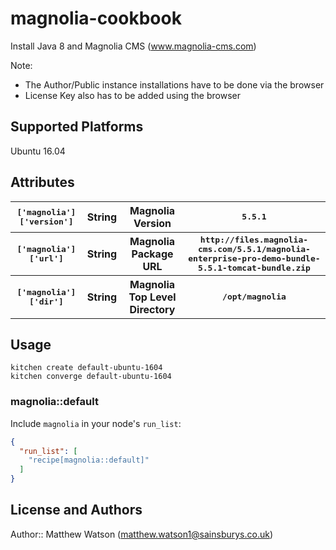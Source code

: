 # magnolia-cookbook

Install Java 8 and Magnolia CMS (www.magnolia-cms.com)

Note: 
- The Author/Public instance installations have to be done via the browser
- License Key also has to be added using the browser

## Supported Platforms

Ubuntu 16.04

## Attributes

<table>
  <tr>
    <th><tt>['magnolia']['version']</tt></th>
    <th>String</th>
    <th>Magnolia Version</th>
    <th><tt>5.5.1</tt></th>
  </tr>
  <tr>
    <th><tt>['magnolia']['url']</tt></th>
    <th>String</th>
    <th>Magnolia Package URL</th>
    <th><tt>http://files.magnolia-cms.com/5.5.1/magnolia-enterprise-pro-demo-bundle-5.5.1-tomcat-bundle.zip</tt></th>
  </tr>
  <tr>
    <th><tt>['magnolia']['dir']</tt></th>
    <th>String</th>
    <th>Magnolia Top Level Directory</th>
    <th><tt>/opt/magnolia</tt></th>
  </tr>
</table>

## Usage

```
kitchen create default-ubuntu-1604
kitchen converge default-ubuntu-1604
```

### magnolia::default

Include `magnolia` in your node's `run_list`:

```json
{
  "run_list": [
    "recipe[magnolia::default]"
  ]
}
```

## License and Authors

Author:: Matthew Watson (matthew.watson1@sainsburys.co.uk)
